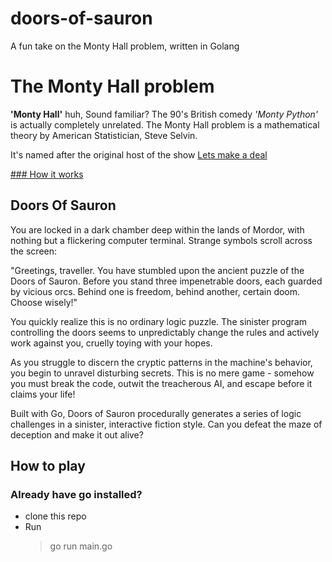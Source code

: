 # doors-of-sauron
A fun take on the Monty Hall problem, written in Golang

# The Monty Hall problem

**'Monty Hall'** huh, Sound familiar? The 90's British comedy _'Monty Python'_ is actually completely unrelated. The Monty Hall problem is a mathematical theory by American Statistician, Steve Selvin.

It's named after the original host of the show [Lets make a deal](https://en.wikipedia.org/wiki/Let%27s_Make_a_Deal)

[### How it works]([url](https://en.wikipedia.org/wiki/Monty_Hall_problem)https://en.wikipedia.org/wiki/Monty_Hall_problem)

## Doors Of Sauron

You are locked in a dark chamber deep within the lands of Mordor, with nothing but a flickering computer terminal. Strange symbols scroll across the screen:

"Greetings, traveller. You have stumbled upon the ancient puzzle of the Doors of Sauron. Before you stand three impenetrable doors, each guarded by vicious orcs. Behind one is freedom, behind another, certain doom. Choose wisely!"

You quickly realize this is no ordinary logic puzzle. The sinister program controlling the doors seems to unpredictably change the rules and actively work against you, cruelly toying with your hopes.

As you struggle to discern the cryptic patterns in the machine's behavior, you begin to unravel disturbing secrets. This is no mere game - somehow you must break the code, outwit the treacherous AI, and escape before it claims your life!

Built with Go, Doors of Sauron procedurally generates a series of logic challenges in a sinister, interactive fiction style. Can you defeat the maze of deception and make it out alive?

## How to play

### Already have go installed?

- clone this repo
- Run
  > go run main.go
